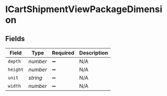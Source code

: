 # ICartShipmentViewPackageDimension


## Fields

| Field              | Type               | Required           | Description        |
| ------------------ | ------------------ | ------------------ | ------------------ |
| `depth`            | *number*           | :heavy_minus_sign: | N/A                |
| `height`           | *number*           | :heavy_minus_sign: | N/A                |
| `unit`             | *string*           | :heavy_minus_sign: | N/A                |
| `width`            | *number*           | :heavy_minus_sign: | N/A                |